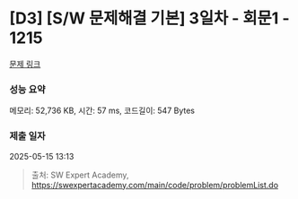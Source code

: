 # [D3] [S/W 문제해결 기본] 3일차 - 회문1 - 1215 

[문제 링크](https://swexpertacademy.com/main/code/problem/problemDetail.do?contestProbId=AV14QpAaAAwCFAYi) 

### 성능 요약

메모리: 52,736 KB, 시간: 57 ms, 코드길이: 547 Bytes

### 제출 일자

2025-05-15 13:13



> 출처: SW Expert Academy, https://swexpertacademy.com/main/code/problem/problemList.do
